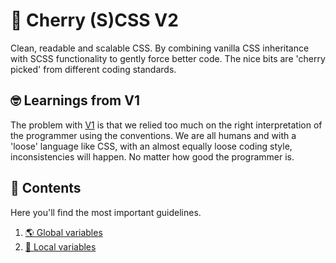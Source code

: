 # 🍒 Cherry (S)CSS V2
Clean, readable and scalable CSS. By combining vanilla CSS inheritance with SCSS functionality to gently force better code. The nice bits are 'cherry picked' from different coding standards.

## 🤓 Learnings from V1
The problem with [V1](#) is that we relied too much on the right interpretation of the programmer using the conventions. We are all humans and with a 'loose' language like CSS, with an almost equally loose coding style, inconsistencies will happen. No matter how good the programmer is.

## 🧠 Contents
Here you'll find the most important guidelines.
1. [🌎 Global variables](_global-variables.md)
2. [🏡 Local variables](_local-variables.md)